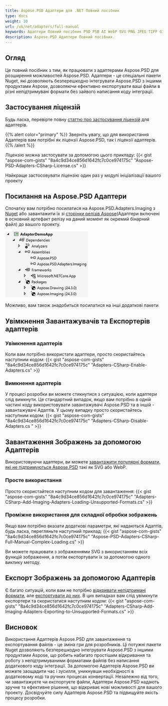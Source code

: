 ```yaml
---
title: Aspose.PSD Адаптери для .NET Повний посібник
type: docs
weight: 10
url: /uk/net/adapters/full-manual
keywords: Адаптери Повний посібник PSD PSB AI WebP SVG PNG JPEG TIFF GIF BMP швидкий старт посібник
description: Aspose.PSD Адаптери Повний посібник.
---
```


## Огляд

Це повний посібник з тим, як працювати з адаптерами Aspose.PSD для розширення можливостей Aspose.PSD. Адаптери - це спеціальні пакети Nuget, які дозволяють безперешкодно інтегрувати Aspose.PSD з іншими продуктами Aspose, дозволяючи ефективно експортувати ваші файли в різні непідтримувані формати без зайвого написання коду інтеграції.

## Застосування ліцензій

Будь ласка, перевірте повну [статтю про застосування ліцензій](/uk/psd/net/adapters/license) для адаптерів.

{{% alert color="primary" %}}
Зверніть увагу, що для використання Адаптерів вам потрібні як ліцензії Aspose.PSD, так і ліцензії адаптерів.
{{% /alert %}}

Ліцензію можна застосувати за допомогою цього прикладу:
{{< gist "aspose-com-gists" "8a4c9d34ce856d1642fc7c0ce974175c" "Aspose-PSD-Adapters-CSharp-License.cs" >}}

Найкраще застосовувати ліцензію один раз у модулі ініціалізації вашого проекту

## Посилання на Aspose.PSD Адаптери

Спочатку вам потрібно посилатися на Aspose.PSD.Adapters.Imaging з [Nuget](https://www.nuget.org/aspose.psd.adapters.imaging) або завантажити їх зі [сторінки релізів Aspose](https://releases.aspose.com/psd/net/)(Адаптери включені в основний артефакт релізу на даний момент як окремий бінарний файл) до вашого проекту.

![Необхідні посилання](references.png)

Можливо, вам також знадобиться посилатися на інші додаткові пакети


## Увімкнення Завантажувачів та Експортерів адаптерів

### Увімкнення адаптерів
Коли вам потрібно використати адаптери, просто скористайтесь наступним кодом:
{{< gist "aspose-com-gists" "8a4c9d34ce856d1642fc7c0ce974175c" "Adapters-CSharp-Enable-Adapters.cs" >}}
 
 
### Вимкнення адаптерів
 У процесі розробки ви можете стикнутися з ситуацією, коли адаптери слід вимкнути. Це стандартний випадок, якщо вам потрібно в одній частині коду використовувати завантажувачі Aspose.PSD та в іншій - завантажувачі Адаптів. У цьому випадку просто скористайтесь наступним кодом:
{{< gist "aspose-com-gists" "8a4c9d34ce856d1642fc7c0ce974175c" "Adapters-CSharp-Disable-Adapters.cs " >}}

## Завантаження Зображень за допомогою Адаптерів

Використовуючи адаптери, ви можете [завантажити популярні формати, які не підтримуються Aspose.PSD]((/uk/net/adapters/load-unsupported-formats)) такі як SVG або WebP.

### Просте використання
Просто скористайтеся наступним кодом для завантаження:
{{< gist "aspose-com-gists" "8a4c9d34ce856d1642fc7c0ce974175c" "Adapters-CSharp-Add-Imaging-Adapters-Loading-Unsupported-Formats.cs" >}}

### Проміжне використання для складної обробки зображень
Якщо вам потрібно вказати додаткові параметри, які надаються Адаптів, будь ласка, перегляньте наступний приклад:
{{< gist "aspose-com-gists" "8a4c9d34ce856d1642fc7c0ce974175c" "Aspose-PSD-Adapters-CSharp-Full-Manual-Complex-Loading.cs" >}}

Ви можете працювати з зображеннями SVG з використанням всіх функцій зображення, а потім експортувати їх за допомогою одного виклику методу.

## Експорт Зображень за допомогою Адаптерів

Є багато ситуацій, коли вам не потрібно [відкривати непідтримані формати](/uk/net/adapters/load-unsupported-formats), але [експортувати до них](/uk/net/adapters/export-to-unsupported-formats). В цих випадках вам слід увімкнути експортери та скористатися наступним кодом:
{{< gist "aspose-com-gists" "8a4c9d34ce856d1642fc7c0ce974175c" "Adapters-CSharp-Add-Imaging-Adapters-Exporting-to-Unsupported-Formats.cs" >}}

## Висновок

Використання Адаптерів Aspose.PSD для завантаження та експортування файлів - це зміна гри для розробників. Ці потужні пакети Nuget дозволяють безперешкодно інтегрувати Aspose.PSD з іншими продуктами Aspose, що робить набагато простішим відкривання та роботу з непідтримуваними форматами файлів без написання додаткового коду інтеграції. За допомогою Адаптерів Aspose.PSD ви можете заощадити час і зусилля, уникнувши необхідності в додатковому коді та ручних процесах конвертації. Незалежно від того, чи завантажуєте чи експортуєте файли, Адаптери Aspose.PSD надають зручне та ефективне рішення, що відкриває нові можливості для вашого проекту. Досвідчуйте силу Адаптерів Aspose.PSD та підвищуйте якість процесу розробки.

